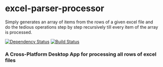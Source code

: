# excel-parser-processor
Simply generates an array of items from the rows of a given excel file and do the tedious operations step by step recursively till every item of the array is processed.

[![Dependency Status][david_img]]([david_site])
[![Build Status][travis_img]]([david_site])

### A Cross-Platform Desktop App for processing all rows of excel files

<br/>

[david_img]: https://david-dm.org/btargac/excel-parser-processor/status.svg
[david_site]: https://david-dm.org/btargac/excel-parser-processor

[travis_img]: https://travis-ci.org/btargac/excel-parser-processor.svg?branch=master
[travis_site]: https://travis-ci.org/btargac/excel-parser-processor

